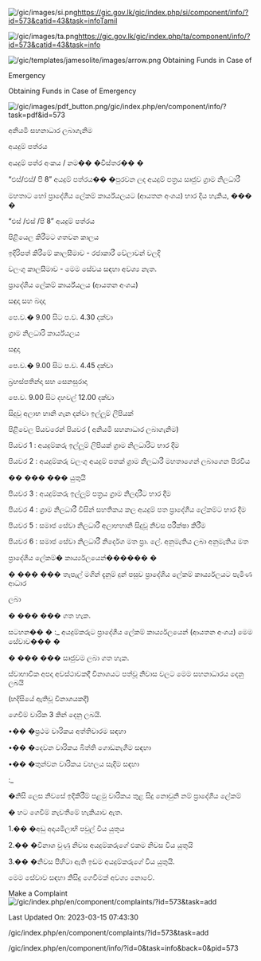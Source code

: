 <!-- Source: https://gic.gov.lk/gic/index.php/en/component/info/?id=573&catid=43&task=info -->

![/gic/images/si.png](/gic/images/si.png)https://gic.gov.lk/gic/index.php/si/component/info/?id=573&catid=43&task=infoTamil

![/gic/images/ta.png](/gic/images/ta.png)https://gic.gov.lk/gic/index.php/ta/component/info/?id=573&catid=43&task=info

![/gic/templates/jamesolite/images/arrow.png](/gic/templates/jamesolite/images/arrow.png) Obtaining Funds in Case of

Emergency

Obtaining Funds in Case of Emergency

![/gic/images/pdf_button.png](/gic/images/pdf_button.png)/gic/index.php/en/component/info/?task=pdf&id=573

අනියමි සහනාධාර ලබාගැනිම

අයදුම් පත්රය

අයදුම් පත්ර අංකය / නම�� �විස්තර�� �

“එස්/එස්/ පි 8” අයදුම් පත්රය�� �පුරවන ලද අයදුම් පත්‍රය සෘජුව ග්‍රාම නිලධාරී

මහතාට හෝ ප්‍රාදේශීය ලේකම් කාර්ය්යලයට (ආයතන අංශය) භාර දිය හැකිය, ��� �

“එස් /එස් /පි 8” අයදුම් පත්රය

පිළියෙල කිරීමට ගතවන කාලය

ඉදිරිපත් කිරීමේ කාලසීමාව - රජාකාරී වේලාවන් වලදි

වලංගු කාලසීමාව - මෙම සේවය සඳහා අවශ්‍ය නැත.

ප්‍රාදේශිය ලේකම් කාර්ය්යලය (ආයතන අංශය)

සඳුදා සහ බදාදා

පෙ.ව.� 9.00 සිට ප.ව. 4.30 දක්වා

ග්‍රාම නිලධාරි කාර්ය්යලය

සඳුදා

පෙ.ව.� 9.00 සිට ප.ව. 4.45 දක්වා

බ්‍රහස්පතින්දා සහ සෙනසුරාදා

පෙ.ව. 9.00 සිට දහවල් 12.00 දක්වා

සිදුවූ අලාභ හානි ගැන දන්වා ඉල්ලූම් ලිපියක්

පිළිවෙල පියවරෙන් පියවර ( අනියමි සහනාධාර ලබාගැනිම)

පියවර 1 : අයදුම්කරු ඉල්ලූම් ලිපියක් ග්‍රාම නිලධාරිට භාර දීම

පියවර 2 : අයදුම්කරු වලංගු අයදුම් පතක් ග්‍රාම නිලධාරී මහතාගෙන් ලබාගෙන පිරවිය

�� ��� ��� යුතුයි

පියවර 3 : අයදුම්කරු ඉල්ලූම් පත්‍රය ග්‍රාම නිලදාරීට භාර දීම

පියවර 4 : ග්‍රාම නිලධාරී විසින් සහතිකය කල අයදුම් පත ප්‍රාදේශීය ලේකම්ට භාර දීම

පියවර 5 : සමාජ සේවා නිලධාරී අලාභහානි සිදුවූ නිවස පරීක්ෂා කිරීම

පියවර 6 : සමාජ සේවා නිලධාරී නිර්දෙශ මත ප්‍රා. ලේ. අනුමැතිය ලබා අනුමැතිය මත

ප්‍රාදේශීය ලේකම්� කාර්ය්‍යලයෙන්������ �

� ��� ��� තැපැල් මගින් දැනුම් දුන් පසුව ප්‍රාදේශීය ලේකම් කාර්ය්‍යලයට පැමිණ ආධාර

ලබා

� ��� ��� ගත හැක.

සටහන�� � :_ අයදුම්කරුට ප්‍රාදේශීය ලේකම් කාර්ය්‍යලයෙන් (ආයතන අංශය) මෙම සේවාව��� �

� ��� ��� සෘජුවම ලබා ගත හැක.

ස්වාභාවික අපදා අවස්ථාවකදී විනාශයට පත්වූ නිවාස වලට මෙම සහනාධාරය දෙනු ලබයි

(හදිසියේ ඇතිවූ විනාශයකදී)

ගෙවීම් වාරික 3 කින් දෙනු ලබයි.

•�� �ප්‍රථම වාරිකය අත්තිවාරම සඳහා

•�� �දෙවන වාරිකය බිත්ති ගොඩනැගීම සඳහා

•�� �තුන්වන වාරිකය වහලය සෑදිම සඳහා

:_

�නිසි ලෙස නිවසේ ඉදිකිරීම් පළමු වාරිකය තුළ සිදු නොවුනි නම් ප්‍රාදේශීය ලේකම්

� හට ගෙවීම් නැවතීමේ හැකියාව ඇත.

1.�� �අඩු අදායමිලාභි පවුල් විය යුතුය

2.�� �විනාශ වුණු නිවස අයදුම්කරුගේ එකම නිවස විය යුතුයි

3.�� �නිවස පිහිටා ඇති ඉඩම අයදුම්කරුගේ විය යුතුයි.

මෙම සේවාව සඳහා කිසිදු ගෙවීමක් අවශ්‍ය නොවේ.

Make a Complaint ![/gic/index.php/en/component/complaints/?id=573&task=add](/gic/index.php/en/component/complaints/?id=573&task=add)

Last Updated On: 2023-03-15 07:43:30

/gic/index.php/en/component/complaints/?id=573&task=add

/gic/index.php/en/component/info/?id=0&task=info&back=0&pid=573